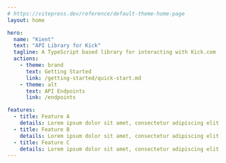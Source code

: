 ```yaml
---
# https://vitepress.dev/reference/default-theme-home-page
layout: home

hero:
  name: "Kient"
  text: "API Library for Kick"
  tagline: A TypeScript based library for interacting with Kick.com
  actions:
    - theme: brand
      text: Getting Started
      link: /getting-started/quick-start.md
    - theme: alt
      text: API Endpoints
      link: /endpoints

features:
  - title: Feature A
    details: Lorem ipsum dolor sit amet, consectetur adipiscing elit
  - title: Feature B
    details: Lorem ipsum dolor sit amet, consectetur adipiscing elit
  - title: Feature C
    details: Lorem ipsum dolor sit amet, consectetur adipiscing elit
---
```

